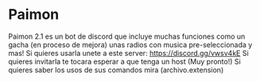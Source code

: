 # Paimon
Paimon 2.1 es un bot de discord que incluye muchas funciones como un gacha (en proceso de mejora) unas radios con musica pre-seleccionada y mas!
Si quieres usarla unete a este server: https://discord.gg/vwsv4kE
Si quieres invitarla te tocara esperar a que tenga un host (Muy pronto!)
Si quieres saber los usos de sus comandos mira (archivo.extension)
